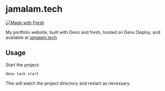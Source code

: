 # jamalam.tech

[![Made with Fresh](https://fresh.deno.dev/fresh-badge-dark.svg)](https://fresh.deno.dev)

My portfolio website, built with Deno and fresh, hosted on Deno Deploy, and available at [jamalam.tech](https://jamalam.tech/).

## Usage

Start the project:

```bash
deno task start
```

This will watch the project directory and restart as necessary.
